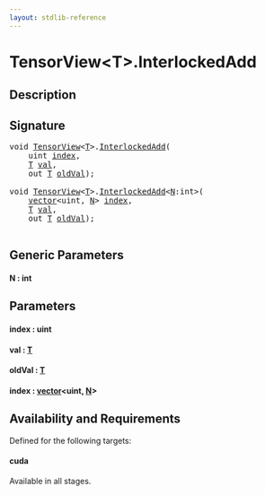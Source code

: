 ```yaml
---
layout: stdlib-reference
---
```


# TensorView\<T\>\.InterlockedAdd

## Description





## Signature 

<pre>
<span class="code_keyword">void</span> <a href="index.html" class="code_type">TensorView</a>&lt;<a href="index.html#typeparam-T" class="code_type">T</a>&gt;.<a href="interlockedadd-0b.html">InterlockedAdd</a>(
    <span class="code_keyword">uint</span> <a href="interlockedadd-0b.html#decl-index" class="code_param">index</a>,
    <a href="index.html#typeparam-T" class="code_type">T</a> <a href="interlockedadd-0b.html#decl-val" class="code_param">val</a>,
    <span class="code_keyword">out</span> <a href="index.html#typeparam-T" class="code_type">T</a> <a href="interlockedadd-0b.html#decl-oldVal" class="code_param">oldVal</a>);

<span class="code_keyword">void</span> <a href="index.html" class="code_type">TensorView</a>&lt;<a href="index.html#typeparam-T" class="code_type">T</a>&gt;.<a href="interlockedadd-0b.html">InterlockedAdd</a>&lt;<a href="interlockedadd-0b.html#decl-N" class="code_var">N</a>:<span class="code_keyword">int</span>&gt;(
    <a href="../vector/index.html" class="code_type">vector</a>&lt;<span class="code_keyword">uint</span>, <a href="interlockedadd-0b.html#decl-N" class="code_var">N</a>&gt; <a href="interlockedadd-0b.html#decl-index" class="code_param">index</a>,
    <a href="index.html#typeparam-T" class="code_type">T</a> <a href="interlockedadd-0b.html#decl-val" class="code_param">val</a>,
    <span class="code_keyword">out</span> <a href="index.html#typeparam-T" class="code_type">T</a> <a href="interlockedadd-0b.html#decl-oldVal" class="code_param">oldVal</a>);

</pre>

## Generic Parameters

####  <a id="decl-N"></a>N  : int

## Parameters

####  <a id="decl-index"></a>index  : uint
####  <a id="decl-val"></a>val  : [T](index#typeparam-T)
####  <a id="decl-oldVal"></a>oldVal  : [T](index#typeparam-T)
####  <a id="decl-index"></a>index  : [vector](../vector/index)\<uint, [N](../vector/index#decl-N)\>

## Availability and Requirements

Defined for the following targets:

#### cuda
Available in all stages.



